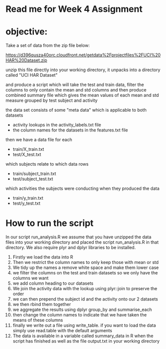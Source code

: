 # Read me for Week 4 Assignment

# objective:

Take a set of data from the zip file below:

https://d396qusza40orc.cloudfront.net/getdata%2Fprojectfiles%2FUCI%20HAR%20Dataset.zip

unzip this file directly into your working directory, it unpacks into a directory called "UCI HAR Dataset"

and produce a script which will take the test and train data, filter the columns to only 
contain the mean and std columns and then produce combined summary file which gives the
mean values of each mean and std measure grouped by test subject and activity

the data set consists of some "meta data" which is applicable to both datasets
* activity lookups in the activity_labels.txt file 
* the column names for the datasets in the features.txt file

then we have a data file for each 
* train/X_train.txt
* test/X_test.txt

which subjects relate to which data rows
* train/subject_train.txt
* test/subject_test.txt

which activities the subjects were conducting when they produced the data
* train/y_train.txt
* test/y_test.txt

# How to run the script

In our script run_analysis.R we assume that you have unzipped the data files into your working directory and placed the script run_analysis.R in that directory. We also require plyr and dplyr libraries to be installed.

1. Firstly we load the data into R
2. Then we restrict the column names to only keep those with mean or std
3. We tidy up the names a remove white space and make them lower case
4. we filter the columns on the test and train datasets so we only have the columns we want
5. we add column heading to our datasets
6. We join the activity data with the lookup using plyr::join to preserve the order
7. we can then prepend the subject id and the activity onto our 2 datasets
8. we then rbind them together
9. we aggregate the results using dplyr group_by and summarise_each
10. then change the column names to indicate that we have taken the means of these columns
11. finally we write out a file using write_table. if you want to load the data 
	simply use read.table with the default arguments
12. The data is available in a variable called summary_data in R when the script has finished as well as the file output.txt in your working directory
